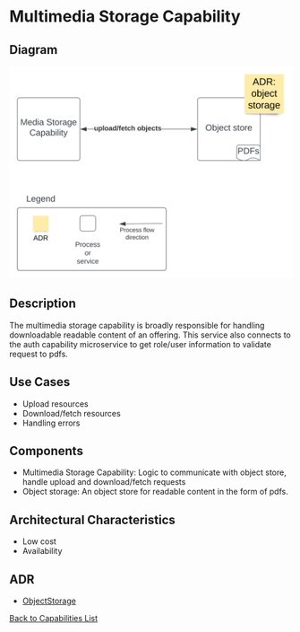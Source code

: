 # Multimedia Storage Capability

## Diagram
![MultimediaStorageCapability](https://raw.githubusercontent.com/TheMarmots/ArchKatas2022/main/assets/MultimediaStorageCapability.svg)

## Description
The multimedia storage capability is broadly responsible for handling downloadable readable content of an offering. This service also connects to the auth capability microservice to get role/user information to validate request to pdfs.

## Use Cases
* Upload resources
* Download/fetch resources
* Handling errors

## Components
* Multimedia Storage Capability: Logic to communicate with object store, handle upload and download/fetch requests
* Object storage: An object store for readable content in the form of pdfs.

## Architectural Characteristics
* Low cost
* Availability

## ADR
- [ObjectStorage](../../ADRs/ObjectStorage.md)

[Back to Capabilities List](../../Solution/DetailedArch.md)